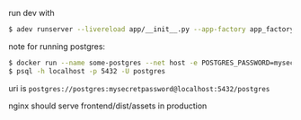 run dev with 

```bash
$ adev runserver --livereload app/__init__.py --app-factory app_factory
```

note for running postgres:

```bash
$ docker run --name some-postgres --net host -e POSTGRES_PASSWORD=mysecretpassword -d -p 5432:5432 postgres
$ psql -h localhost -p 5432 -U postgres
```

uri is `postgres://postgres:mysecretpassword@localhost:5432/postgres`

nginx should serve frontend/dist/assets in production
